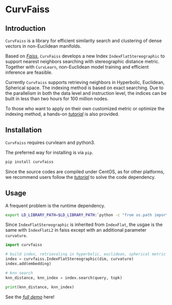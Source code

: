 # CurvFaiss

## Introduction

```CurvFaiss``` is a library for efficient similarity search and clustering of dense vectors in non-Euclidean manifolds. 

Based on [*Faiss*](https://github.com/facebookresearch/faiss), ```CurvFaiss``` develops a new Index ```IndexFlatStereographic``` to support nearest neighbors searching with stereographic distance metric. Together with ```CurvLearn```, non-Euclidean model training and efficient inference are feasible.

Currently ```CurvFaiss``` supports retrieving neighbors in Hyperbolic, Euclidean, Spherical space. The indexing method is based on exact searching. Due to the parallelism in both the data level and instruction level, the indices can be built in less than two hours for 100 million nodes.

To those who want to apply on their own customized metric or optimize the indexing method, a hands-on [*tutorial*](customized.md) is also provided.

## Installation

```CurvFaiss``` requires curvlearn and python3.

The preferred way for installing is via `pip`.

```bash
pip install curvfaiss
```

Since the source codes are compiled under CentOS, as for other platforms, we recommend users follow the [*tutorial*](customized.md) to solve the code dependency.

## Usage

A frequent problem is the runtime dependency.
```bash
export LD_LIBRARY_PATH=$LD_LIBRARY_PATH:`python -c "from os.path import abspath,dirname,join; import curvlearn as cl; print(join(dirname((dirname(cl.__file__))),'curvfaiss'))"`
```

Since ```IndexFlatStereographic``` is inherited from ```IndexFlat```, the usgae is the same with ```IndexFlatL2``` in faiss except with an additional parameter ```curvature```.

```python
import curvfaiss

# build index, retrievaling in hyperbolic, euclidean, spherical metric with respect to curvature < 0, = 0, > 0
index = curvfaiss.IndexFlatStereographic(dim, curvature)
index.add(embedding)

# knn search
knn_distance, knn_index = index.search(query, topk)

print(knn_distance, knn_index)
```

See the [*full demo*](knn.py) here!